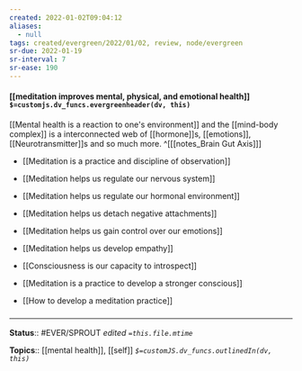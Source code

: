 ```yaml
---
created: 2022-01-02T09:04:12 
aliases:
  - null
tags: created/evergreen/2022/01/02, review, node/evergreen
sr-due: 2022-01-19
sr-interval: 7
sr-ease: 190
---
```


#### [[meditation improves mental, physical, and emotional health]] `$=customjs.dv_funcs.evergreenheader(dv, this)`

[[Mental health is a reaction to one's environment]] and the [[mind-body complex]] is a interconnected web of [[hormone]]s, [[emotions]], [[Neurotransmitter]]s and so much more.
^[[[notes_Brain Gut Axis]]]

- [[Meditation is a practice and discipline of observation]]

- [[Meditation helps us regulate our nervous system]]
- [[Meditation helps us regulate our hormonal environment]]

- [[Meditation helps us detach negative attachments]]
- [[Meditation helps us gain control over our emotions]]
- [[Meditation helps us develop empathy]]

- [[Consciousness is our capacity to introspect]]
- [[Meditation is a practice to develop a stronger conscious]]

- [[How to develop a meditation practice]]

### <hr class="footnote"/>

**Status**:: #EVER/SPROUT 
*edited `=this.file.mtime`*

**Topics**:: [[mental health]], [[self]]
*`$=customJS.dv_funcs.outlinedIn(dv, this)`*
